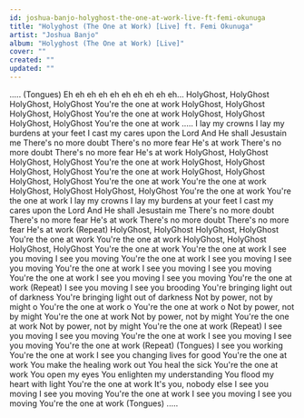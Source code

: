```yaml
---
id: joshua-banjo-holyghost-the-one-at-work-live-ft-femi-okunuga
title: "Holyghost (The One at Work) [Live] ft. Femi Okunuga"
artist: "Joshua Banjo"
album: "Holyghost (The One at Work) [Live]"
cover: ""
created: ""
updated: ""
---
```


.....
(Tongues)
Eh eh eh eh eh eh eh eh eh eh...
HolyGhost, HolyGhost
HolyGhost, HolyGhost
You're the one at work
HolyGhost, HolyGhost
HolyGhost, HolyGhost
You're the one at work
HolyGhost, HolyGhost
HolyGhost, HolyGhost
You're the one at work
.....
I lay my crowns
I lay my burdens at your feet
I cast my cares upon the Lord
And He shall Jesustain me
There's no more doubt
There's no more fear
He's at work
There's no more doubt
There's no more fear
He's at work
HolyGhost, HolyGhost
HolyGhost, HolyGhost
You're the one at work
HolyGhost, HolyGhost
HolyGhost, HolyGhost
You're the one at work
HolyGhost, HolyGhost
HolyGhost, HolyGhost
You're the one at work
You're the one at work
HolyGhost, HolyGhost
HolyGhost, HolyGhost
You're the one at work
You're the one at work
I lay my crowns
I lay my burdens at your feet
I cast my cares upon the Lord
And He shall Jesustain me
There's no more doubt
There's no more fear
He's at work
There's no more doubt
There's no more fear
He's at work
(Repeat)
HolyGhost, HolyGhost
HolyGhost, HolyGhost
You're the one at work
You're the one at work
HolyGhost, HolyGhost
HolyGhost, HolyGhost
You're the one at work
You're the one at work
I see you moving
I see you moving
You're the one at work
I see you moving
I see you moving
You're the one at work
I see you moving
I see you moving
You're the one at work
I see you moving
I see you moving
You're the one at work
(Repeat)
I see you moving
I see you brooding
You're bringing light out of darkness
You're bringing light out of darkness
Not by power, not by might o
You're the one at work o
You're the one at work o
Not by power, not by might
You're the one at work
Not by power, not by might
You're the one at work
Not by power, not by might
You're the one at work
(Repeat)
I see you moving
I see you moving
You're the one at work
I see you moving
I see you moving
You're the one at work
(Repeat)
(Tongues)
I see you working
You're the one at work
I see you changing lives for good
You're the one at work
You make the healing work out
You heal the sick
You're the one at work
You open my eyes
You enlighten my understanding
You flood my heart with light
You're the one at work
It's you, nobody else
I see you moving
I see you moving
You're the one at work
I see you moving
I see you moving
You're the one at work
(Tongues)
.....